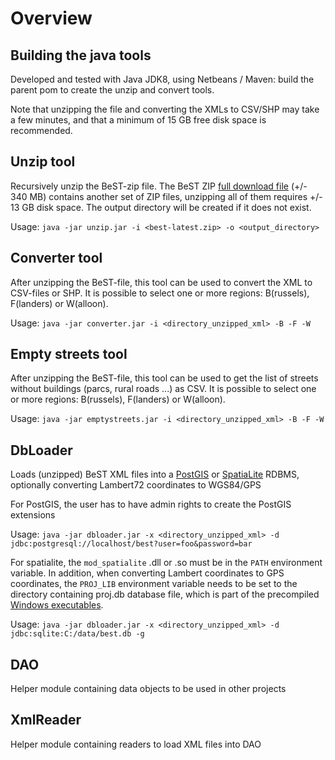 # Overview

## Building the java tools

Developed and tested with Java JDK8, using Netbeans / Maven: build the parent pom to create the unzip and convert tools.

Note that unzipping the file and converting the XMLs to CSV/SHP may take a few minutes, and that a minimum of 15 GB free disk space is recommended.


## Unzip tool

Recursively unzip the BeST-zip file.
The BeST ZIP [full download file](https://opendata.bosa.be/) (+/- 340 MB) contains another set of ZIP files, unzipping all of them requires +/- 13 GB disk space. The output directory will be created if it does not exist.


Usage:
`java -jar unzip.jar -i <best-latest.zip> -o <output_directory>`

## Converter tool

After unzipping the BeST-file, this tool can be used to convert the XML to CSV-files or SHP.
It is possible to select one or more regions: B(russels), F(landers) or W(alloon).

Usage:
`java -jar converter.jar -i <directory_unzipped_xml> -B -F -W`

## Empty streets tool

After unzipping the BeST-file, this tool can be used to get the list of streets without buildings (parcs, rural roads ...) as CSV.
It is possible to select one or more regions: B(russels), F(landers) or W(alloon).

Usage:
`java -jar emptystreets.jar -i <directory_unzipped_xml> -B -F -W`


## DbLoader

Loads (unzipped) BeST XML files into a [PostGIS](https://postgis.net) or [SpatiaLite](https://www.gaia-gis.it/fossil/libspatialite/home) RDBMS, optionally converting Lambert72 coordinates to WGS84/GPS

For PostGIS, the user has to have admin rights to create the PostGIS extensions

Usage:
`java -jar dbloader.jar -x <directory_unzipped_xml> -d jdbc:postgresql://localhost/best?user=foo&password=bar`

For spatialite, the `mod_spatialite` .dll or .so must be in the `PATH` environment variable.
In addition, when converting Lambert coordinates to GPS coordinates, the `PROJ_LIB` environment variable needs to be set to the directory containing proj.db database file, which is part of the precompiled [Windows executables](http://www.gaia-gis.it/gaia-sins/).

Usage:
`java -jar dbloader.jar -x <directory_unzipped_xml> -d jdbc:sqlite:C:/data/best.db -g`


## DAO

Helper module containing data objects to be used in other projects

## XmlReader

Helper module containing readers to load XML files into DAO

